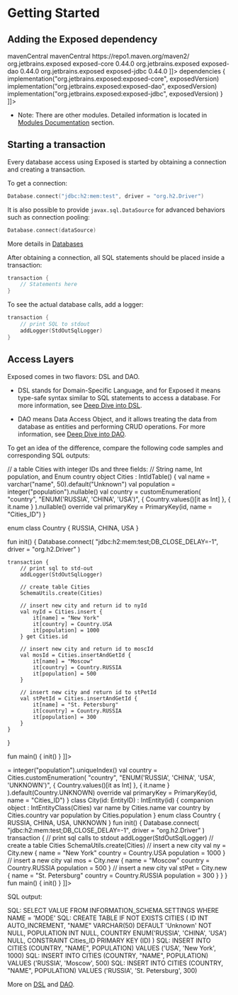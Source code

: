 # Getting Started

## Adding the Exposed dependency

<tabs>
    <tab title="Maven">
        <code-block lang="xml">
<![CDATA[
<repositories>
    <repository>
        <id>mavenCentral</id>
        <name>mavenCentral</name>
        <url>https://repo1.maven.org/maven2/</url>
    </repository>
</repositories>

<dependencies>
    <dependency>
      <groupId>org.jetbrains.exposed</groupId>
      <artifactId>exposed-core</artifactId>
      <version>0.44.0</version>
    </dependency>
    <dependency>
      <groupId>org.jetbrains.exposed</groupId>
      <artifactId>exposed-dao</artifactId>
      <version>0.44.0</version>
    </dependency>
    <dependency>
      <groupId>org.jetbrains.exposed</groupId>
      <artifactId>exposed-jdbc</artifactId>
      <version>0.44.0</version>
    </dependency>
</dependencies>
]]>
</code-block>
    </tab>
    <tab title="Gradle Kotlin Script">
        <code-block lang="kotlin">
<![CDATA[
val exposedVersion: String = "0.44.0"

dependencies {
implementation("org.jetbrains.exposed:exposed-core", exposedVersion)
implementation("org.jetbrains.exposed:exposed-dao", exposedVersion)
implementation("org.jetbrains.exposed:exposed-jdbc", exposedVersion)
}
]]>
</code-block>
    </tab>
</tabs>

- Note: There are other modules. Detailed information is located in [Modules Documentation](Modules-Documentation.md) section.

## Starting a transaction

Every database access using Exposed is started by obtaining a connection and creating a transaction.

To get a connection:

```kotlin
Database.connect("jdbc:h2:mem:test", driver = "org.h2.Driver")
```

It is also possible to provide `javax.sql.DataSource` for advanced behaviors such as connection pooling:

```kotlin
Database.connect(dataSource)
```

More details in [Databases](Databases.md)

After obtaining a connection, all SQL statements should be placed inside a transaction:

```kotlin
transaction {
    // Statements here
}
```

To see the actual database calls, add a logger:

```kotlin
transaction {
    // print SQL to stdout
    addLogger(StdOutSqlLogger)
}
```

## Access Layers

Exposed comes in two flavors: DSL and DAO.

- DSL stands for Domain-Specific Language, and for Exposed it means type-safe syntax similar to SQL statements to access a database. For more
  information, see [Deep Dive into DSL](Deep-Dive-into-DSL.md).

- DAO means Data Access Object, and it allows treating the data from database as entities and performing CRUD operations. For more information, see
  [Deep Dive into DAO](Deep-Dive-into-DAO.md).

To get an idea of the difference, compare the following code samples and corresponding SQL outputs:

<tabs>
<tab title="DSL">
<code-block lang="kotlin">
<![CDATA[
import org.jetbrains.exposed.dao.id.IntIdTable
import org.jetbrains.exposed.sql.Column
import org.jetbrains.exposed.sql.*
import org.jetbrains.exposed.sql.transactions.transaction

// a table Cities with integer IDs and three fields:
// String name, Int population, and Enum country
object Cities : IntIdTable() {
val name = varchar("name", 50).default("Unknown")
val population = integer("population").nullable()
val country = customEnumeration(
"country",
"ENUM('RUSSIA', 'CHINA', 'USA')",
{ Country.values()[it as Int] },
{ it.name }
).nullable()
override val primaryKey = PrimaryKey(id, name = "Cities_ID")
}

enum class Country {
RUSSIA, CHINA, USA
}

fun init() {
Database.connect(
"jdbc:h2:mem:test;DB_CLOSE_DELAY=-1",
driver = "org.h2.Driver"
)

    transaction {
        // print sql to std-out
        addLogger(StdOutSqlLogger)

        // create table Cities
        SchemaUtils.create(Cities)

        // insert new city and return id to nyId
        val nyId = Cities.insert {
            it[name] = "New York"
            it[country] = Country.USA
            it[population] = 1000
        } get Cities.id

        // insert new city and return id to moscId
        val mosId = Cities.insertAndGetId {
            it[name] = "Moscow"
            it[country] = Country.RUSSIA
            it[population] = 500
        }

        // insert new city and return id to stPetId
        val stPetId = Cities.insertAndGetId {
            it[name] = "St. Petersburg"
            it[country] = Country.RUSSIA
            it[population] = 300
        }
    }

}

fun main() {
init()
}
]]>
</code-block>
</tab>
<tab title="DAO">
<code-block lang="kotlin">
<![CDATA[
import org.jetbrains.exposed.dao.id.IntIdTable
import org.jetbrains.exposed.sql.Column
import org.jetbrains.exposed.sql.Database
import org.jetbrains.exposed.sql.SchemaUtils
import org.jetbrains.exposed.sql.StdOutSqlLogger
import org.jetbrains.exposed.sql.addLogger
import org.jetbrains.exposed.sql.transactions.transaction


// a table Cities with integer IDs
object Cities : IntIdTable() {
val name = varchar("name", 50).default("Unknown")
val population: Column<Int> = integer("population").uniqueIndex()
val country = Cities.customEnumeration(
"country",
"ENUM('RUSSIA', 'CHINA', 'USA', 'UNKNOWN')",
{ Country.values()[it as Int] },
{ it.name }
).default(Country.UNKNOWN)
override val primaryKey = PrimaryKey(id, name = "Cities_ID")
}
class City(id: EntityID<Int>) : IntEntity(id) {
companion object : IntEntityClass<City>(Cities)

    var name by Cities.name
    var country by Cities.country
    var population by Cities.population

}

enum class Country {
RUSSIA, CHINA, USA, UNKNOWN
}

fun init() {
Database.connect(
"jdbc:h2:mem:test;DB_CLOSE_DELAY=-1",
driver = "org.h2.Driver"
)

    transaction {
        // print sql calls to stdout
        addLogger(StdOutSqlLogger)

        // create a table Cities
        SchemaUtils.create(Cities)

        // insert a new city
        val ny = City.new {
            name = "New York"
            country = Country.USA
            population = 1000
        }

        // insert a new city
        val mos = City.new {
            name = "Moscow"
            country = Country.RUSSIA
            population = 500
        }

        // insert a new city
        val stPet = City.new {
            name = "St. Petersburg"
            country = Country.RUSSIA
            population = 300
        }
    }

}

fun main() {
init()
}
]]>
</code-block>
</tab>
</tabs>

SQL output:

<code-block lang="sql">
SQL: SELECT VALUE FROM INFORMATION_SCHEMA.SETTINGS WHERE NAME = 'MODE'
SQL: CREATE TABLE IF NOT EXISTS CITIES (
    ID INT AUTO_INCREMENT,
    "NAME" VARCHAR(50) DEFAULT 'Unknown' NOT NULL,
    POPULATION INT NULL,
    COUNTRY ENUM('RUSSIA', 'CHINA', 'USA') NULL,
    CONSTRAINT Cities_ID PRIMARY KEY (ID)
)
SQL: INSERT INTO CITIES (COUNTRY, "NAME", POPULATION) VALUES ('USA', 'New York', 1000)
SQL: INSERT INTO CITIES (COUNTRY, "NAME", POPULATION) VALUES ('RUSSIA', 'Moscow', 500)
SQL: INSERT INTO CITIES (COUNTRY, "NAME", POPULATION) VALUES ('RUSSIA', 'St. Petersburg', 300)
</code-block>

More on [DSL](Deep-Dive-into-DSL.md) and [DAO](Deep-Dive-into-DAO.md).
